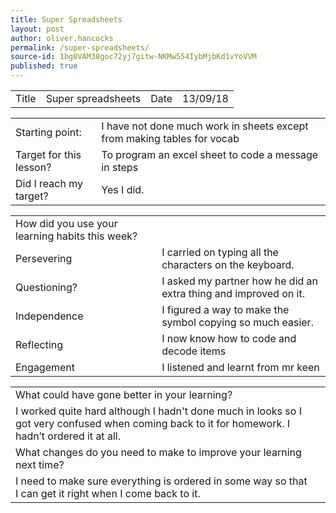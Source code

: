 ```yaml
---
title: Super Spreadsheets
layout: post
author: oliver.hancocks
permalink: /super-spreadsheets/
source-id: 1bg0VAM38goc72yj7gitw-NKMw554IybMjbKd1vYoVVM
published: true
---
```

<table>
  <tr>
    <td>Title</td>
    <td>Super spreadsheets</td>
    <td>Date</td>
    <td>13/09/18</td>
  </tr>
</table>


<table>
  <tr>
    <td>Starting point:</td>
    <td>I have not done much work in sheets except from making tables for vocab</td>
  </tr>
  <tr>
    <td>Target for this lesson?</td>
    <td>To program an excel sheet to code a message in steps</td>
  </tr>
  <tr>
    <td>Did I reach my target? </td>
    <td>Yes I did.</td>
  </tr>
</table>


<table>
  <tr>
    <td>How did you use your learning habits this week?</td>
    <td></td>
  </tr>
  <tr>
    <td>Persevering</td>
    <td>I carried on typing all the characters on the keyboard.</td>
  </tr>
  <tr>
    <td>Questioning?</td>
    <td>I asked my partner how he did an extra thing and improved on it.</td>
  </tr>
  <tr>
    <td>Independence</td>
    <td>I figured a way to make the symbol copying so much easier.</td>
  </tr>
  <tr>
    <td>Reflecting</td>
    <td>I now know how to code and decode items</td>
  </tr>
  <tr>
    <td>Engagement</td>
    <td>I listened and learnt from mr keen</td>
  </tr>
</table>


<table>
  <tr>
    <td>What could have gone better in your learning?</td>
    <td></td>
  </tr>
  <tr>
    <td>I worked quite hard although I hadn't done much in looks so I got very confused when coming back to it for homework. I hadn’t ordered it at all.</td>
    <td></td>
  </tr>
  <tr>
    <td>What changes do you need to make to improve your learning next time?</td>
    <td></td>
  </tr>
  <tr>
    <td>I need to make sure everything is ordered in some way so that I can get it right when I come back to it.</td>
    <td></td>
  </tr>
</table>


